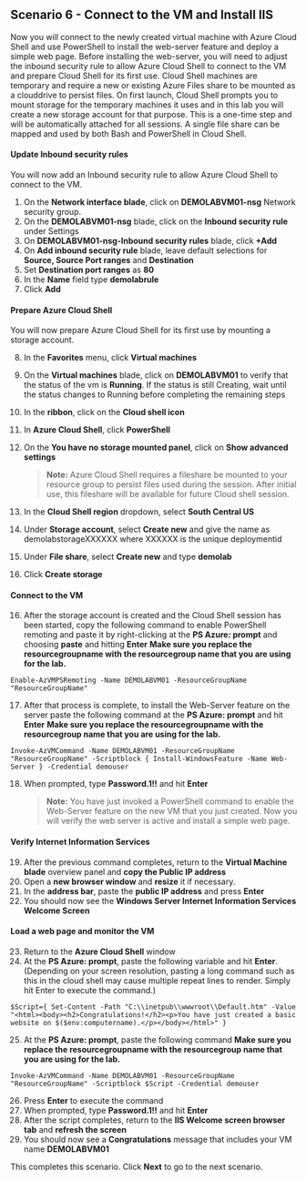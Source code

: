 ﻿## **Scenario 6 - Connect to the VM and Install IIS**
Now you will connect to the newly created virtual machine with Azure Cloud Shell and use PowerShell to install the web-server feature and deploy a simple web page. Before installing the web-server, you will need to adjust the inbound security rule to allow Azure Cloud Shell to connect to the VM and prepare Cloud Shell for its first use. Cloud Shell machines are temporary and require a new or existing Azure Files share to be mounted as a clouddrive to persist files. On first launch, Cloud Shell prompts you to mount storage for the temporary machines it uses and in this lab you will create a new storage account for that purpose. This is a one-time step and will be automatically attached for all sessions. A single file share can be mapped and used by both Bash and PowerShell in Cloud Shell. 

#### **Update Inbound security rules**
You will now add an Inbound security rule to allow Azure Cloud Shell to connect to the VM.

 1. On the **Network interface blade**, click on **DEMOLABVM01-nsg** Network security group.
 2. On the **DEMOLABVM01-nsg** blade, click on the **Inbound security rule** under Settings
 3. On **DEMOLABVM01-nsg-Inbound security rules** blade, click **+Add**
 4. On **Add inbound security rule** blade, leave default selections for **Source, Source Port ranges** and **Destination**
 5. Set **Destination port ranges** as **80**
 6. In the **Name** field type <copy>**demolabrule**</copy>
 7. Click **Add**

#### **Prepare Azure Cloud Shell**
You will now prepare Azure Cloud Shell for its first use by mounting a storage account.

 8. In the **Favorites** menu, click **Virtual machines**
 9. On the **Virtual machines** blade, click on **DEMOLABVM01** to verify that the status of the vm is **Running**. If the status is still Creating, wait until the status changes to Running before completing the remaining steps 
10. In the **ribbon**, click on the **Cloud shell icon**
11. In **Azure Cloud Shell**, click **PowerShell**
12. On the **You have no storage mounted panel**, click on **Show advanced settings**

    > **Note:** Azure Cloud Shell requires a fileshare be mounted to your resource group to persist files used during the session. After initial use, this fileshare will be available for future Cloud shell session. 

13. In the **Cloud Shell region** dropdown, select **South Central US**
14. Under **Storage account**, select **Create new** and give the name as demolabstorageXXXXXX where XXXXXX is the unique deploymentid 
15. Under **File share**, select **Create new** and type <copy>**demolab**</copy>
16. Click **Create storage** 

#### **Connect to the VM**

16. After the storage account is created and the Cloud Shell session has been started, copy the following command to enable PowerShell remoting and paste it by right-clicking at the **PS Azure: prompt** and choosing **paste** and hitting **Enter** 
**Make sure you replace the resourcegroupname with the resourcegroup name that you are using for the lab.**

```
Enable-AzVMPSRemoting -Name DEMOLABVM01 -ResourceGroupName "ResourceGroupName" 
```

17. After that process is complete, to install the Web-Server feature on the server paste the following command at the **PS Azure: prompt** and hit **Enter** 
**Make sure you replace the resourcegroupname with the resourcegroup name that you are using for the lab.**

```
Invoke-AzVMCommand -Name DEMOLABVM01 -ResourceGroupName "ResourceGroupName" -Scriptblock { Install-WindowsFeature -Name Web-Server } -Credential demouser
```

18. When prompted, type <copy>**Password.1!!**</copy> and hit **Enter**

    > **Note:** You have just invoked a PowerShell command to enable the Web-Server feature on the new VM that you just created. Now you will verify the web server is active and install a simple web page. 

#### **Verify Internet Information Services**

19. After the previous command completes, return to the **Virtual Machine blade** overview panel and **copy the Public IP address**
20. Open a **new browser window** and **resize** it if necessary.
21. In the **address bar**, paste the **public IP address** and press **Enter**
22. You should now see the **Windows Server Internet Information Services Welcome Screen** 

#### **Load a web page and monitor the VM**

23. Return to the **Azure Cloud Shell** window
24. At the **PS Azure: prompt**, paste the following variable and hit **Enter**. (Depending on your screen resolution, pasting a long command such as this in the cloud shell may cause multiple repeat lines to render. Simply hit Enter to execute the command.)

```
$Script={ Set-Content -Path "C:\\inetpub\\wwwroot\\Default.htm" -Value "<html><body><h2>Congratulations!</h2><p>You have just created a basic website on $($env:computername).</p></body></html>" }
```

25. At the **PS Azure: prompt**, paste the following command
**Make sure you replace the resourcegroupname with the resourcegroup name that you are using for the lab.**
```
Invoke-AzVMCommand -Name DEMOLABVM01 -ResourceGroupName "ResourceGroupName" -Scriptblock $Script -Credential demouser
```

26. Press **Enter** to execute the command
27. When prompted, type <copy>**Password.1!!**</copy> and hit **Enter**
28. After the script completes, return to the **IIS Welcome screen browser tab** and **refresh the screen**
29. You should now see a **Congratulations** message that includes your VM name **DEMOLABVM01**


This completes this scenario. Click **Next** to go to the next scenario.
